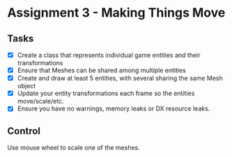 # Assignment 3 - Making Things Move

## Tasks

- [x]	Create a class that represents individual game entities and their transformations
- [x]	Ensure that Meshes can be shared among multiple entities
- [x]	Create and draw at least 5 entities, with several sharing the same Mesh object
- [x]	Update your entity transformations each frame so the entities move/scale/etc.
- [x]	Ensure you have no warnings, memory leaks or DX resource leaks.

## Control

Use mouse wheel to scale one of the meshes.

